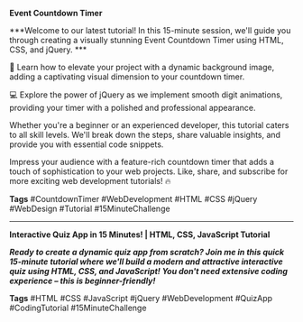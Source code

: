 **Event Countdown Timer**


***Welcome to our latest tutorial! In this 15-minute session, we'll guide you through creating a visually stunning Event Countdown Timer using HTML, CSS, and jQuery. ***

🎨 Learn how to elevate your project with a dynamic background image, adding a captivating visual dimension to your countdown timer.

💻 Explore the power of jQuery as we implement smooth digit animations, providing your timer with a polished and professional appearance.

Whether you're a beginner or an experienced developer, this tutorial caters to all skill levels. We'll break down the steps, share valuable insights, and provide you with essential code snippets.

Impress your audience with a feature-rich countdown timer that adds a touch of sophistication to your web projects. Like, share, and subscribe for more exciting web development tutorials! 🔥

**Tags**
#CountdownTimer #WebDevelopment #HTML #CSS #jQuery #WebDesign #Tutorial #15MinuteChallenge

-------------------------------------------------------
**Interactive Quiz App in 15 Minutes! | HTML, CSS, JavaScript Tutorial**

***Ready to create a dynamic quiz app from scratch? Join me in this quick 15-minute tutorial where we'll build a modern and attractive interactive quiz using HTML, CSS, and JavaScript! You don't need extensive coding experience – this is beginner-friendly!***

**Tags**
#HTML #CSS #JavaScript #jQuery #WebDevelopment #QuizApp #CodingTutorial #15MinuteChallenge
